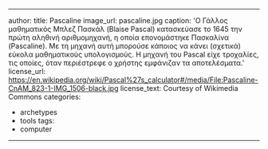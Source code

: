 
---
author: 
title: Pascaline
image_url: pascaline.jpg
caption: 'Ο Γάλλος μαθηματικός Μπλεζ Πασκάλ (Blaise Pascal) κατασκεύασε το 1645 την πρώτη αληθινή αριθμομηχανή, η οποία επονομάστηκε Πασκαλίνα (Pascaline). Με τη μηχανή αυτή μπορούσε κάποιος να κάνει (σχετικά) εύκολα μαθηματικούς υπολογισμούς. Η μηχανή του Pascal είχε τροχαλίες, τις οποίες, όταν περιέστρεφε ο χρήστης εμφάνιζαν τα αποτελέσματα.'
license_url: https://en.wikipedia.org/wiki/Pascal%27s_calculator#/media/File:Pascaline-CnAM_823-1-IMG_1506-black.jpg
license_text: Courtesy of Wikimedia Commons
categories:
  - archetypes
  - tools
tags:
  - computer
  
---
